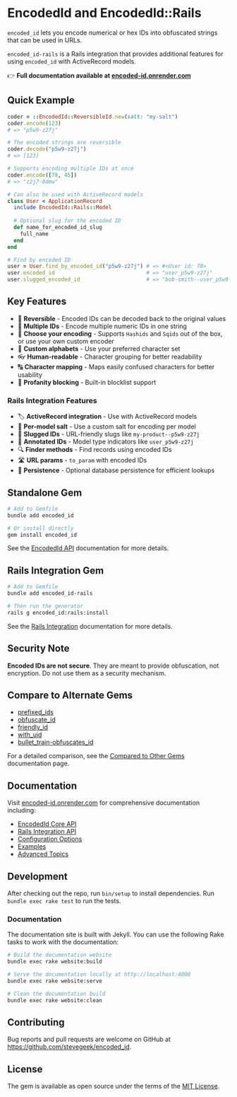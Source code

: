 # EncodedId and EncodedId::Rails

`encoded_id` lets you encode numerical or hex IDs into obfuscated strings that can be used in URLs. 

`encoded_id-rails` is a Rails integration that provides additional features for using `encoded_id` with ActiveRecord models.

👉 **Full documentation available at [encoded-id.onrender.com](https://encoded-id.onrender.com)**

## Quick Example

```ruby
coder = ::EncodedId::ReversibleId.new(salt: "my-salt")
coder.encode(123)
# => "p5w9-z27j"

# The encoded strings are reversible
coder.decode("p5w9-z27j")
# => [123]

# Supports encoding multiple IDs at once
coder.encode([78, 45])
# => "z2j7-0dmw"

# Can also be used with ActiveRecord models
class User < ApplicationRecord
  include EncodedId::Rails::Model
  
  # Optional slug for the encoded ID
  def name_for_encoded_id_slug
    full_name
  end
end

# Find by encoded ID
user = User.find_by_encoded_id("p5w9-z27j") # => #<User id: 78>
user.encoded_id                             # => "user_p5w9-z27j"
user.slugged_encoded_id                     # => "bob-smith--user_p5w9-z27j"
```

## Key Features

* 🔄 **Reversible** - Encoded IDs can be decoded back to the original values
* 👥 **Multiple IDs** - Encode multiple numeric IDs in one string
* 🚀 **Choose your encoding** - Supports `Hashids` and `Sqids` out of the box, or use your own custom encoder
* 🔡 **Custom alphabets** - Use your preferred character set
* 👓 **Human-readable** - Character grouping for better readability
* 🔠 **Character mapping** - Maps easily confused characters for better usability
* 🤬 **Profanity blocking** - Built-in blocklist support

### Rails Integration Features

* 🏷️ **ActiveRecord integration** - Use with ActiveRecord models
* 🔑 **Per-model salt** - Use a custom salt for encoding per model
* 💅 **Slugged IDs** - URL-friendly slugs like `my-product--p5w9-z27j`
* 🔖 **Annotated IDs** - Model type indicators like `user_p5w9-z27j`
* 🔍 **Finder methods** - Find records using encoded IDs
* 🛣️ **URL params** - `to_param` with encoded IDs
* 💾 **Persistence** - Optional database persistence for efficient lookups


## Standalone Gem


```bash
# Add to Gemfile
bundle add encoded_id

# Or install directly
gem install encoded_id
```

See the [EncodedId API](https://encoded-id.onrender.com/docs/encoded_id/api) documentation for more details.

## Rails Integration Gem

```bash
# Add to Gemfile
bundle add encoded_id-rails

# Then run the generator
rails g encoded_id:rails:install
```

See the [Rails Integration](https://encoded-id.onrender.com/docs/encoded_id_rails) documentation for more details.

## Security Note

**Encoded IDs are not secure**. They are meant to provide obfuscation, not encryption. Do not use them as a security mechanism.

## Compare to Alternate Gems

- [prefixed_ids](https://github.com/excid3/prefixed_ids)
- [obfuscate_id](https://github.com/namick/obfuscate_id)
- [friendly_id](https://github.com/norman/friendly_id)
- [with_uid](https://github.com/SPBTV/with_uid)
- [bullet_train-obfuscates_id](https://github.com/bullet-train-co/bullet_train-core/blob/main/bullet_train-obfuscates_id/app/models/concerns/obfuscates_id.rb)

For a detailed comparison, see the [Compared to Other Gems](https://encoded-id.onrender.com/docs/compared-to) documentation page.

## Documentation

Visit [encoded-id.onrender.com](https://encoded-id.onrender.com) for comprehensive documentation including:

- [EncodedId Core API](https://encoded-id.onrender.com/docs/encoded_id/api)
- [Rails Integration API](https://encoded-id.onrender.com/docs/encoded_id_rails/api)
- [Configuration Options](https://encoded-id.onrender.com/docs/encoded_id/configuration)
- [Examples](https://encoded-id.onrender.com/docs/encoded_id/examples)
- [Advanced Topics](https://encoded-id.onrender.com/docs/advanced-topics)

## Development

After checking out the repo, run `bin/setup` to install dependencies. Run `bundle exec rake test` to run the tests.

### Documentation

The documentation site is built with Jekyll. You can use the following Rake tasks to work with the documentation:

```bash
# Build the documentation website
bundle exec rake website:build

# Serve the documentation locally at http://localhost:4000
bundle exec rake website:serve

# Clean the documentation build
bundle exec rake website:clean
```

## Contributing

Bug reports and pull requests are welcome on GitHub at https://github.com/stevegeek/encoded_id.

## License

The gem is available as open source under the terms of the [MIT License](https://opensource.org/licenses/MIT).